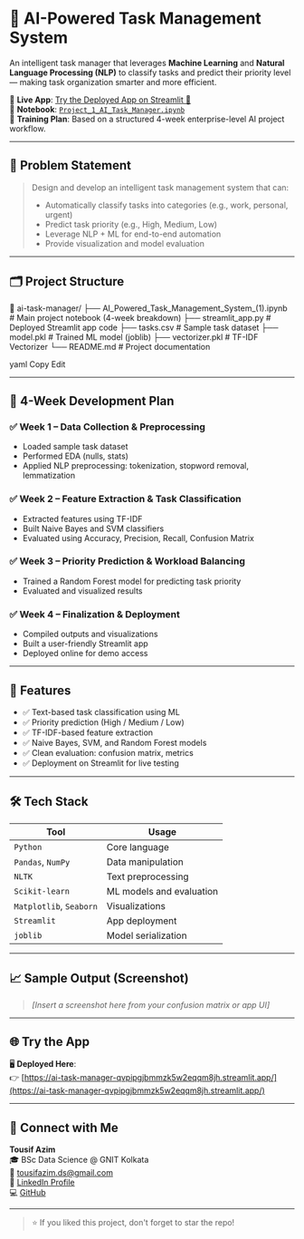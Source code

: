 # 🧠 AI-Powered Task Management System

An intelligent task manager that leverages **Machine Learning** and **Natural Language Processing (NLP)** to classify tasks and predict their priority level — making task organization smarter and more efficient.

🔗 **Live App**: [Try the Deployed App on Streamlit 🚀](https://ai-task-manager-qvpipgjbmmzk5w2eqqm8jh.streamlit.app/)  
📂 **Notebook**: [`Project_1_AI_Task_Manager.ipynb`](./AI_Powered_Task_Management_System_(1).ipynb)  
📘 **Training Plan**: Based on a structured 4-week enterprise-level AI project workflow.

---

## 🧩 Problem Statement

> Design and develop an intelligent task management system that can:
> - Automatically classify tasks into categories (e.g., work, personal, urgent)
> - Predict task priority (e.g., High, Medium, Low)
> - Leverage NLP + ML for end-to-end automation
> - Provide visualization and model evaluation

---

## 🗂️ Project Structure

📁 ai-task-manager/
├── AI_Powered_Task_Management_System_(1).ipynb # Main project notebook (4-week breakdown)
├── streamlit_app.py # Deployed Streamlit app code
├── tasks.csv # Sample task dataset
├── model.pkl # Trained ML model (joblib)
├── vectorizer.pkl # TF-IDF Vectorizer
└── README.md # Project documentation

yaml
Copy
Edit

---

## 📅 4-Week Development Plan

### ✅ Week 1 – Data Collection & Preprocessing
- Loaded sample task dataset
- Performed EDA (nulls, stats)
- Applied NLP preprocessing: tokenization, stopword removal, lemmatization

### ✅ Week 2 – Feature Extraction & Task Classification
- Extracted features using TF-IDF
- Built Naive Bayes and SVM classifiers
- Evaluated using Accuracy, Precision, Recall, Confusion Matrix

### ✅ Week 3 – Priority Prediction & Workload Balancing
- Trained a Random Forest model for predicting task priority
- Evaluated and visualized results

### ✅ Week 4 – Finalization & Deployment
- Compiled outputs and visualizations
- Built a user-friendly Streamlit app
- Deployed online for demo access

---

## 🚀 Features

- ✅ Text-based task classification using ML
- ✅ Priority prediction (High / Medium / Low)
- ✅ TF-IDF-based feature extraction
- ✅ Naive Bayes, SVM, and Random Forest models
- ✅ Clean evaluation: confusion matrix, metrics
- ✅ Deployment on Streamlit for live testing

---

## 🛠️ Tech Stack

| Tool | Usage |
|------|-------|
| `Python` | Core language |
| `Pandas`, `NumPy` | Data manipulation |
| `NLTK` | Text preprocessing |
| `Scikit-learn` | ML models and evaluation |
| `Matplotlib`, `Seaborn` | Visualizations |
| `Streamlit` | App deployment |
| `joblib` | Model serialization |

---

## 📈 Sample Output (Screenshot)

> *[Insert a screenshot here from your confusion matrix or app UI]*

---

## 🌐 Try the App

🖥️ **Deployed Here**:  
👉 [https://ai-task-manager-qvpipgjbmmzk5w2eqqm8jh.streamlit.app/](https://ai-task-manager-qvpipgjbmmzk5w2eqqm8jh.streamlit.app/)

---

## 🤝 Connect with Me

**Tousif Azim**  
🎓 BSc Data Science @ GNIT Kolkata  
📧 tousifazim.ds@gmail.com  
🔗 [LinkedIn Profile](https://www.linkedin.com/in/tousifazim)  
💻 [GitHub](https://github.com/Tousif18)

---

> ⭐ If you liked this project, don't forget to star the repo!
